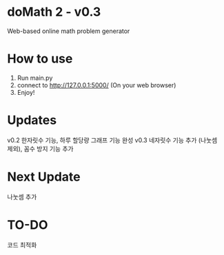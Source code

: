 # doMath 2 - v0.3
Web-based online math problem generator <br>

# How to use
1. Run main.py
2. connect to http://127.0.0.1:5000/ (On your web browser)
3. Enjoy!

# Updates
v0.2 한자릿수 기능, 하루 할당량 그래프 기능 완성
v0.3 네자릿수 기능 추가 (나눗셈 제외), 꼼수 방지 기능 추가

# Next Update
나눗셈 추가

# TO-DO
코드 최적화
